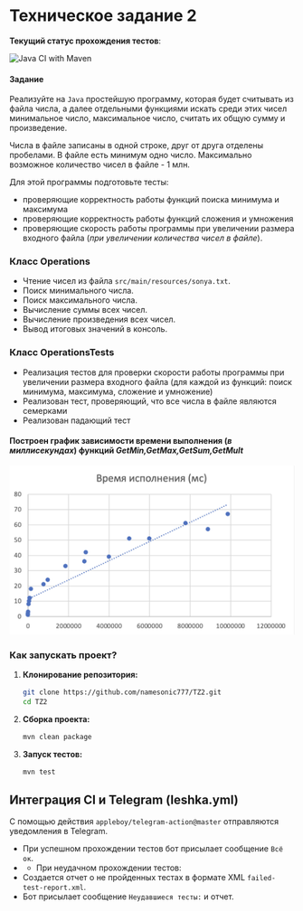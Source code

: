 # Техническое задание 2

__Текущий статус прохождения тестов__:

![Java CI with Maven](https://github.com/namesonic777/TZ2/actions/workflows/leshka.yml/badge.svg)
#### Задание

Реализуйте на `Java` простейшую программу, которая будет считывать из файла числа, а далее отдельными функциями искать среди этих чисел минимальное число, максимальное число, считать их общую сумму и произведение.

Числа в файле записаны в одной строке, друг от друга отделены пробелами. В файле есть минимум одно число. Максимально возможное количество чисел в файле - 1 млн.

Для этой программы подготовьте тесты:
- проверяющие корректность работы функций поиска минимума и максимума
- проверяющие корректность работы функций сложения и умножения
- проверяющие скорость работы программы при увеличении размера входного файла (*при увеличении количества чисел в файле*).

### Класс Operations 

- Чтение чисел из файла `src/main/resources/sonya.txt`.
- Поиск минимального числа.
- Поиск максимального числа.
- Вычисление суммы всех чисел.
- Вычисление произведения всех чисел.
- Вывод итоговых значений в консоль.

### Класс OperationsTests

- Реализация тестов для проверки скорости работы программы при увеличении размера входного файла (для каждой из функций: поиск минимума, максимума, сложение и умножение)
- Реализован тест, проверяющий, что все числа в файле являются семерками
- Реализован падающий тест

#### Построен график зависимости времени выполнения (*в миллисекундах*) функций *GetMin,GetMax,GetSum,GetMult*
![Снимок экрана 2024-05-31 в 22.47.22.png](%D0%A1%D0%BD%D0%B8%D0%BC%D0%BE%D0%BA%20%D1%8D%D0%BA%D1%80%D0%B0%D0%BD%D0%B0%202024-05-31%20%D0%B2%2022.47.22.png)

### Как запускать проект?

1. **Клонирование репозитория:**
   ```bash
   git clone https://github.com/namesonic777/TZ2.git
   cd TZ2
   ```

2. **Сборка проекта:**
   ```bash
   mvn clean package
   ```

3. **Запуск тестов:**
   ```bash
   mvn test
   ```
## Интеграция CI и Telegram (leshka.yml)
С помощью действия `appleboy/telegram-action@master` отправляются уведомления в Telegram.

- При успешном прохождении тестов бот присылает сообщение `Всё ок`.
- - При неудачном прохождении тестов:
- Создается отчет о не пройденных тестах в формате XML `failed-test-report.xml`.
- Бот присылает сообщение `Неудавшиеся тесты:` и отчет.
